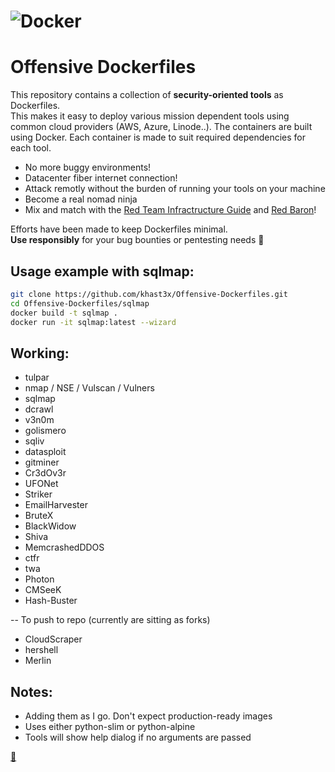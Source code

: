 
![Docker](https://i.imgur.com/6fi4Vgs.png)
===

# Offensive Dockerfiles

This repository contains a collection of **security-oriented tools** as Dockerfiles.  
This makes it easy to deploy various mission dependent tools using common cloud providers (AWS, Azure, Linode..). The containers are built using Docker. Each container is made to suit required dependencies for each tool.  

* No more buggy environments!  
* Datacenter fiber internet connection!  
* Attack remotly without the burden of running your tools on your machine
* Become a real nomad ninja
* Mix and match with the [Red Team Infractructure Guide](https://github.com/bluscreenofjeff/Red-Team-Infrastructure-Wiki) and [Red Baron](https://github.com/Coalfire-Research/Red-Baron)!



Efforts have been made to keep Dockerfiles minimal.  
**Use responsibly** for your bug bounties or pentesting needs :rainbow:

## Usage example with sqlmap:

```bash
git clone https://github.com/khast3x/Offensive-Dockerfiles.git
cd Offensive-Dockerfiles/sqlmap
docker build -t sqlmap .
docker run -it sqlmap:latest --wizard

```

## Working:

* tulpar
* nmap / NSE / Vulscan / Vulners
* sqlmap
* dcrawl
* v3n0m
* golismero
* sqliv
* datasploit
* gitminer
* Cr3dOv3r
* UFONet
* Striker
* EmailHarvester
* BruteX
* BlackWidow
* Shiva
* MemcrashedDDOS
* ctfr
* twa
* Photon
* CMSeeK
* Hash-Buster

-- To push to repo (currently are sitting as forks)
* CloudScraper
* hershell
* Merlin

## Notes:

* Adding them as I go. Don't expect production-ready images  
* Uses either python-slim or python-alpine
* Tools will show help dialog if no arguments are passed  


[:house_with_garden:](http://toto.com)

